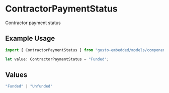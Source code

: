 # ContractorPaymentStatus

Contractor payment status

## Example Usage

```typescript
import { ContractorPaymentStatus } from "gusto-embedded/models/components";

let value: ContractorPaymentStatus = "Funded";
```

## Values

```typescript
"Funded" | "Unfunded"
```